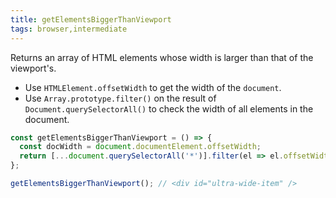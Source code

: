 ```yaml
---
title: getElementsBiggerThanViewport
tags: browser,intermediate
---
```


Returns an array of HTML elements whose width is larger than that of the viewport's.

- Use `HTMLElement.offsetWidth` to get the width of the `document`.
- Use `Array.prototype.filter()` on the result of `Document.querySelectorAll()` to check the width of all elements in the document.

```js
const getElementsBiggerThanViewport = () => {
  const docWidth = document.documentElement.offsetWidth;
  return [...document.querySelectorAll('*')].filter(el => el.offsetWidth > docWidth);
};
```

```js
getElementsBiggerThanViewport(); // <div id="ultra-wide-item" />
```
